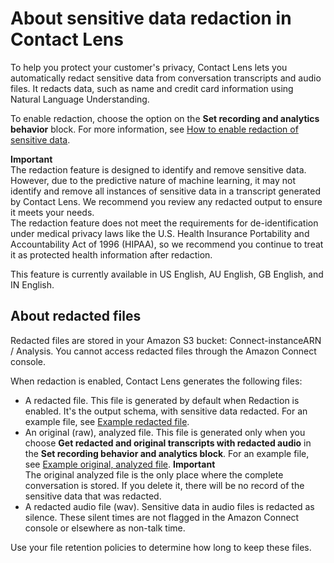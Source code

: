 # About sensitive data redaction in Contact Lens<a name="sensitive-data-redaction"></a>

To help you protect your customer's privacy, Contact Lens lets you automatically redact sensitive data from conversation transcripts and audio files\. It redacts data, such as name and credit card information using Natural Language Understanding\. 

To enable redaction, choose the option on the **Set recording and analytics behavior** block\. For more information, see [How to enable redaction of sensitive data](enable-analytics.md#enable-redaction)\.

**Important**  
The redaction feature is designed to identify and remove sensitive data\. However, due to the predictive nature of machine learning, it may not identify and remove all instances of sensitive data in a transcript generated by Contact Lens\. We recommend you review any redacted output to ensure it meets your needs\.   
The redaction feature does not meet the requirements for de\-identification under medical privacy laws like the U\.S\. Health Insurance Portability and Accountability Act of 1996 \(HIPAA\), so we recommend you continue to treat it as protected health information after redaction\.

This feature is currently available in US English, AU English, GB English, and IN English\.

## About redacted files<a name="about-redacted-files"></a>

Redacted files are stored in your Amazon S3 bucket: Connect\-instanceARN / Analysis\. You cannot access redacted files through the Amazon Connect console\.

When redaction is enabled, Contact Lens generates the following files:
+ A redacted file\. This file is generated by default when Redaction is enabled\. It's the output schema, with sensitive data redacted\. For an example file, see [Example redacted file](contact-lens-example-output-files.md#example-redacted-file)\.
+ An original \(raw\), analyzed file\. This file is generated only when you choose **Get redacted and original transcripts with redacted audio** in the **Set recording behavior and analytics block**\. For an example file, see [Example original, analyzed file](contact-lens-example-output-files.md#example-original-output-file)\.
**Important**  
The original analyzed file is the only place where the complete conversation is stored\. If you delete it, there will be no record of the sensitive data that was redacted\.
+ A redacted audio file \(wav\)\. Sensitive data in audio files is redacted as silence\. These silent times are not flagged in the Amazon Connect console or elsewhere as non\-talk time\. 

Use your file retention policies to determine how long to keep these files\. 